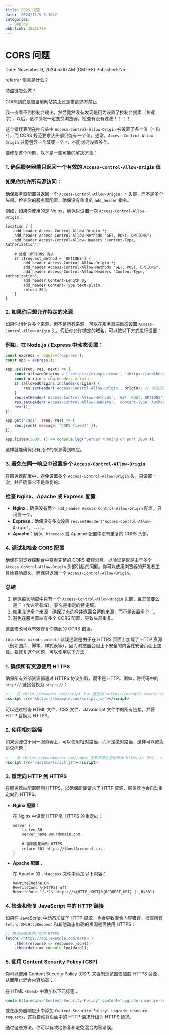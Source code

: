 ```yaml
---
title: CORS 问题
date: '2024/11/9 5:10:2'
categories:
  - Deploy
abbrlink: 3823c728
---
```


# CORS 问题

Date: November 9, 2024 5:00 AM (GMT+8)
Published: No

referrer 信息是什么？

防盗链怎么做？

CORS到底是被当前网站禁止还是被请求方禁止

我一直看不到控制台输出，然后竟然没有发现是因为设置了控制台搜索（关键字），以后，这种情况一定要换浏览器，检查有没有过滤！！！！

这个错误表明在响应头中 `Access-Control-Allow-Origin` 被设置了多个值（`*` 和 `*`），而 CORS 规范要求该头部只能有一个值。通常，`Access-Control-Allow-Origin` 只能包含一个域或一个 `*`，不能同时设置多个。

要修复这个问题，以下是一些可能的解决方法：

### 1. **确保服务器端只返回一个有效的 `Access-Control-Allow-Origin` 值**

### 如果你允许所有源访问：

确保服务器配置只返回一个 `Access-Control-Allow-Origin: *` 头部，而不是多个头部。检查你的服务器配置，确保没有重复的 `add_header` 指令。

例如，如果你使用的是 Nginx，确保只设置一次 `Access-Control-Allow-Origin`：

```
location / {
    add_header Access-Control-Allow-Origin *;
    add_header Access-Control-Allow-Methods "GET, POST, OPTIONS";
    add_header Access-Control-Allow-Headers "Content-Type, Authorization";

    # 处理 OPTIONS 请求
    if ($request_method = 'OPTIONS') {
        add_header Access-Control-Allow-Origin *;
        add_header Access-Control-Allow-Methods "GET, POST, OPTIONS";
        add_header Access-Control-Allow-Headers "Content-Type, Authorization";
        add_header Content-Length 0;
        add_header Content-Type text/plain;
        return 204;
    }
}

```

### 2. **如果你只想允许特定的来源**

如果你想允许多个来源，但不是所有来源，可以在服务器端动态设置 `Access-Control-Allow-Origin` 头。假设你允许特定的域名，可以按以下方式进行设置：

### 例如，在 Node.js / Express 中动态设置：

```jsx
const express = require('express');
const app = express();

app.use((req, res, next) => {
    const allowedOrigins = ['<https://example.com>', '<https://anotherdomain.com>'];
    const origin = req.headers.origin;
    if (allowedOrigins.includes(origin)) {
        res.setHeader('Access-Control-Allow-Origin', origin); // 动态设置允许的来源
    }
    res.setHeader('Access-Control-Allow-Methods', 'GET, POST, OPTIONS');
    res.setHeader('Access-Control-Allow-Headers', 'Content-Type, Authorization');
    next();
});

app.get('/api', (req, res) => {
    res.json({ message: 'CORS fixed!' });
});

app.listen(3000, () => console.log('Server running on port 3000'));

```

这样就能确保只有允许的来源得到响应。

### 3. **避免在同一响应中设置多个 `Access-Control-Allow-Origin`**

在服务器配置中，避免设置多个 `Access-Control-Allow-Origin` 头。只设置一次，并且确保它不是重复的。

### 检查 Nginx、Apache 或 Express 配置

- **Nginx**：确保没有两个 `add_header Access-Control-Allow-Origin` 配置。只设置一个。
- **Express**：确保没有多次设置 `res.setHeader('Access-Control-Allow-Origin', ...)`。
- **Apache**：确保 `.htaccess` 或 Apache 配置中没有重复的 CORS 头部。

### 4. **调试和检查 CORS 配置**

确保在浏览器控制台中查看完整的 CORS 错误消息，以验证是否是由于多个 `Access-Control-Allow-Origin` 头部引起的问题。你可以使用浏览器的开发者工具检查响应头，确保只返回一个 `Access-Control-Allow-Origin`。

### 总结

1. 确保每次响应中只有一个 `Access-Control-Allow-Origin` 头部，且其值要么是 ``（允许所有域），要么是指定的特定域。
2. 如果允许多个来源，确保动态选择并返回合适的来源，而不是设置多个 ``。
3. 避免在服务器端有多个 CORS 配置，导致头部重复。

这些修改可以有效修复你遇到的 CORS 错误。

`(blocked: mixed-content)` 错误通常是由于在 HTTPS 页面上加载了 HTTP 资源（例如图片、脚本、样式表等），因为浏览器会阻止不安全的内容在安全页面上加载。要修复这个问题，可以使用以下方法：

### 1. **确保所有资源使用 HTTPS**

确保所有外部资源都通过 HTTPS 协议加载，而不是 HTTP。例如，将代码中的 `http://` 链接替换为 `https://`：

```html
<!-- 将 <http://example.com/script.js> 替换为 <https://example.com/script.js> -->
<script src="<https://example.com/script.js>"></script>

```

可以通过检查 HTML 文件、CSS 文件、JavaScript 文件中的所有链接，并将 HTTP 替换为 HTTPS。

### 2. **使用相对路径**

如果资源位于同一服务器上，可以使用相对路径，而不是绝对路径，这样可以避免协议问题：

```html
<!-- 从 <https://yourdomain.com/page> 加载资源会自动继承 https:// 协议 -->
<script src="/assets/script.js"></script>

```

### 3. **重定向 HTTP 到 HTTPS**

在服务器端配置强制 HTTPS，以确保即使请求了 HTTP 资源，服务器也会自动重定向到 HTTPS。

- **Nginx 配置**：

  在 Nginx 中设置 HTTP 到 HTTPS 的重定向：

  ```
  server {
      listen 80;
      server_name yourdomain.com;
  
      # 强制重定向到 HTTPS
      return 301 https://$host$request_uri;
  }
  
  ```

- **Apache 配置**：

  在 Apache 的 `.htaccess` 文件中添加以下内容：

  ```
  RewriteEngine On
  RewriteCond %{HTTPS} off
  RewriteRule ^(.*)$ https://%{HTTP_HOST}%{REQUEST_URI} [L,R=301]
  
  ```

### 4. **检查和修复 JavaScript 中的 HTTP 链接**

如果在 JavaScript 中动态加载了 HTTP 资源，也会导致混合内容错误。检查所有 `fetch`、`XMLHttpRequest` 和其他动态加载的资源是否使用 HTTPS：

```jsx
// 确保动态请求也使用 HTTPS
fetch('<https://api.example.com/data>')
    .then(response => response.json())
    .then(data => console.log(data));

```

### 5. **使用 Content Security Policy (CSP)**

你可以使用 Content Security Policy (CSP) 来强制浏览器仅加载 HTTPS 资源，从而阻止混合内容加载：

在 HTML `<head>` 中添加以下元标签：

```html
<meta http-equiv="Content-Security-Policy" content="upgrade-insecure-requests">

```

或在服务器响应头中添加 `Content-Security-Policy: upgrade-insecure-requests`，这将自动将页面中的 HTTP 请求升级为 HTTPS 请求。

通过这些方法，你可以有效地修复和避免混合内容错误。
